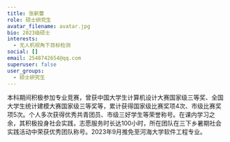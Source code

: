 ```yaml
---
title: 张新蕾
role: 硕士研究生
avatar_filename: avatar.jpg
bio: 2023级硕士
interests:
  - 无人机视角下目标检测
social: []
email: 2548742654@qq.com
superuser: false
user_groups:
  - 硕士研究生
---
```

本科期间积极参加专业竞赛，曾获中国大学生计算机设计大赛国家级三等奖、全国大学生统计建模大赛国家级三等奖等，累计获得国家级比赛奖项4次、市级比赛奖项5次。个人多次获得优秀共青团员、市级三好学生等荣誉称号。在课内学习之余，其积极投身社会实践，志愿服务时长达100小时，所在团队在三下乡暑期社会实践活动中荣获优秀团队称号。2023年9月推免至河海大学软件工程专业。